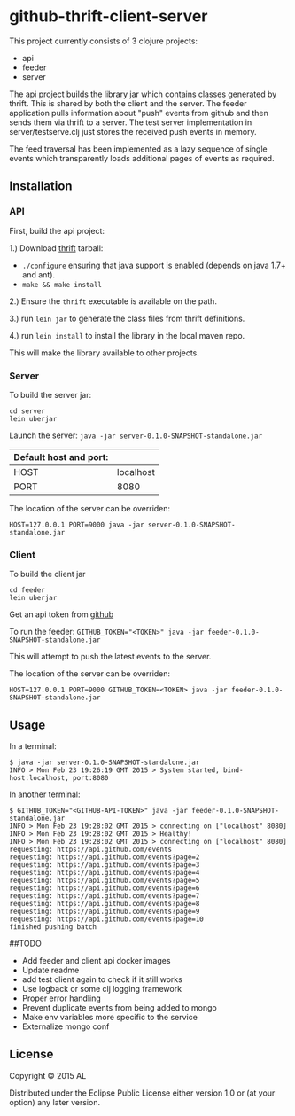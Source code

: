 # github-thrift-client-server

This project currently consists of 3 clojure projects:

 - api     
 - feeder
 - server

The api project builds the library jar which contains classes generated by thrift. This is shared by both the client and the server. The feeder application pulls information about "push" events from github and then sends them via thrift to a server. The test server implementation in server/testserve.clj just stores the received push events in memory.  

The feed traversal has been implemented as a lazy sequence of single events which transparently loads additional pages of events as required. 

## Installation

### API

First, build the api project:

1.) Download [thrift](http://thrift.apache.org/) tarball:
   * `./configure` ensuring that java support is enabled (depends on java 1.7+ and ant).
   * `make && make install`

2.) Ensure the `thrift` executable is available on the path.

3.) run `lein jar` to generate the class files from thrift definitions.

4.) run `lein install` to install the library in the local maven repo.

This will make the library available to other projects.

### Server

To build the server jar:

```
cd server
lein uberjar
```

Launch the server: `java -jar server-0.1.0-SNAPSHOT-standalone.jar`

|Default host and port: ||
|-----|---------| 
|HOST |localhost|
|PORT |8080     |

The location of the server can be overriden:

`HOST=127.0.0.1 PORT=9000 java -jar server-0.1.0-SNAPSHOT-standalone.jar`

### Client

To build the client jar 

```
cd feeder
lein uberjar
```

Get an api token from [github](https://github.com/blog/1509-personal-api-tokens)

To run the feeder: `GITHUB_TOKEN="<TOKEN>" java -jar feeder-0.1.0-SNAPSHOT-standalone.jar`

This will attempt to push the latest events to the server.

The location of the server can be overriden:

`HOST=127.0.0.1 PORT=9000 GITHUB_TOKEN=<TOKEN> java -jar feeder-0.1.0-SNAPSHOT-standalone.jar`

## Usage

In a terminal:

```
$ java -jar server-0.1.0-SNAPSHOT-standalone.jar 
INFO > Mon Feb 23 19:26:19 GMT 2015 > System started, bind-host:localhost, port:8080
```

In another terminal:

```
$ GITHUB_TOKEN="<GITHUB-API-TOKEN>" java -jar feeder-0.1.0-SNAPSHOT-standalone.jar 
INFO > Mon Feb 23 19:28:02 GMT 2015 > connecting on ["localhost" 8080]
INFO > Mon Feb 23 19:28:02 GMT 2015 > Healthy!
INFO > Mon Feb 23 19:28:02 GMT 2015 > connecting on ["localhost" 8080]
requesting: https://api.github.com/events
requesting: https://api.github.com/events?page=2
requesting: https://api.github.com/events?page=3
requesting: https://api.github.com/events?page=4
requesting: https://api.github.com/events?page=5
requesting: https://api.github.com/events?page=6
requesting: https://api.github.com/events?page=7
requesting: https://api.github.com/events?page=8
requesting: https://api.github.com/events?page=9
requesting: https://api.github.com/events?page=10
finished pushing batch
```

##TODO
* Add feeder and client api docker images
* Update readme
* add test client again to check if it still works
* Use logback or some clj logging framework 
* Proper error handling
* Prevent duplicate events from being added to mongo
* Make env variables more specific to the service
* Externalize mongo conf

## License

Copyright © 2015 AL

Distributed under the Eclipse Public License either version 1.0 or (at
your option) any later version.
